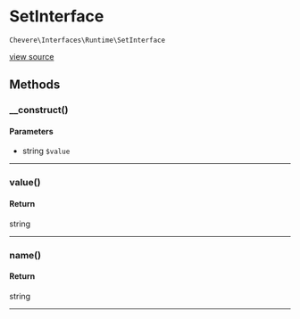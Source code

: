 # SetInterface

`Chevere\Interfaces\Runtime\SetInterface`

[view source](https://github.com/chevere/chevere/blob/master//home/rodolfo/git/chevere/chevere/interfaces/Runtime/SetInterface.php)

## Methods

### __construct()

#### Parameters

- string `$value`

---

### value()

#### Return

string

---

### name()

#### Return

string

---


